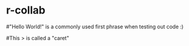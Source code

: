 # r-collab

#"Hello World!" is a commonly used first phrase when testing out code :)

#This > is called a "caret"